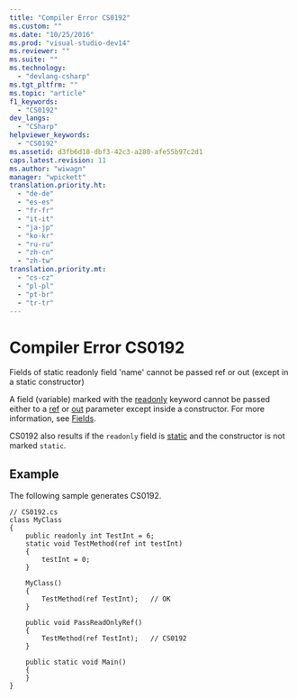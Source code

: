 ```yaml
---
title: "Compiler Error CS0192"
ms.custom: ""
ms.date: "10/25/2016"
ms.prod: "visual-studio-dev14"
ms.reviewer: ""
ms.suite: ""
ms.technology: 
  - "devlang-csharp"
ms.tgt_pltfrm: ""
ms.topic: "article"
f1_keywords: 
  - "CS0192"
dev_langs: 
  - "CSharp"
helpviewer_keywords: 
  - "CS0192"
ms.assetid: d3fb6d18-dbf3-42c3-a280-afe55b97c2d1
caps.latest.revision: 11
ms.author: "wiwagn"
manager: "wpickett"
translation.priority.ht: 
  - "de-de"
  - "es-es"
  - "fr-fr"
  - "it-it"
  - "ja-jp"
  - "ko-kr"
  - "ru-ru"
  - "zh-cn"
  - "zh-tw"
translation.priority.mt: 
  - "cs-cz"
  - "pl-pl"
  - "pt-br"
  - "tr-tr"
---
```

# Compiler Error CS0192
Fields of static readonly field 'name' cannot be passed ref or out (except in a static constructor)  
  
 A field (variable) marked with the [readonly](../Topic/readonly%20\(C%23%20Reference\).md) keyword cannot be passed either to a [ref](../Topic/ref%20\(C%23%20Reference\).md) or [out](../Topic/out%20\(C%23%20Reference\).md) parameter except inside a constructor. For more information, see [Fields](../Topic/Fields%20\(C%23%20Programming%20Guide\).md).  
  
 CS0192 also results if the `readonly` field is [static](../Topic/static%20\(C%23%20Reference\).md) and the constructor is not marked `static`.  
  
## Example  
 The following sample generates CS0192.  
  
```  
// CS0192.cs  
class MyClass  
{  
    public readonly int TestInt = 6;  
    static void TestMethod(ref int testInt)  
    {  
        testInt = 0;  
    }  
  
    MyClass()  
    {  
        TestMethod(ref TestInt);   // OK  
    }  
  
    public void PassReadOnlyRef()  
    {  
        TestMethod(ref TestInt);   // CS0192  
    }  
  
    public static void Main()  
    {  
    }  
}  
```